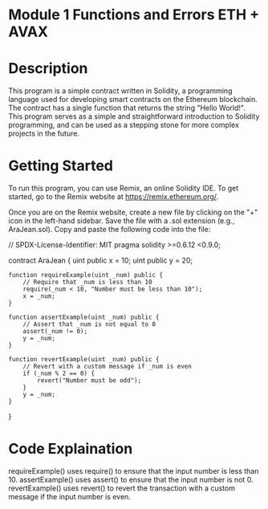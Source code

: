 # Module 1 Functions and Errors ETH + AVAX 

# Description 
This program is a simple contract written in Solidity, a programming language used for developing smart contracts on the Ethereum blockchain. The contract has a single function that returns the string "Hello World!". This program serves as a simple and straightforward introduction to Solidity programming, and can be used as a stepping stone for more complex projects in the future.

# Getting Started
To run this program, you can use Remix, an online Solidity IDE. To get started, go to the Remix website at https://remix.ethereum.org/.

Once you are on the Remix website, create a new file by clicking on the "+" icon in the left-hand sidebar. Save the file with a .sol extension (e.g., AraJean.sol). Copy and paste the following code into the file:

// SPDX-License-Identifier: MIT
pragma solidity >=0.6.12 <0.9.0;

contract AraJean {
    uint public x = 10;
    uint public y = 20;

    function requireExample(uint _num) public {
        // Require that _num is less than 10
        require(_num < 10, "Number must be less than 10");
        x = _num;
    }

    function assertExample(uint _num) public {
        // Assert that _num is not equal to 0
        assert(_num != 0);
        y = _num;
    }

    function revertExample(uint _num) public {
        // Revert with a custom message if _num is even
        if (_num % 2 == 0) {
            revert("Number must be odd");
        }
        y = _num;
    }
}

# Code Explaination 
requireExample() uses require() to ensure that the input number is less than 10.
assertExample() uses assert() to ensure that the input number is not 0.
revertExample() uses revert() to revert the transaction with a custom message if the input number is even.
